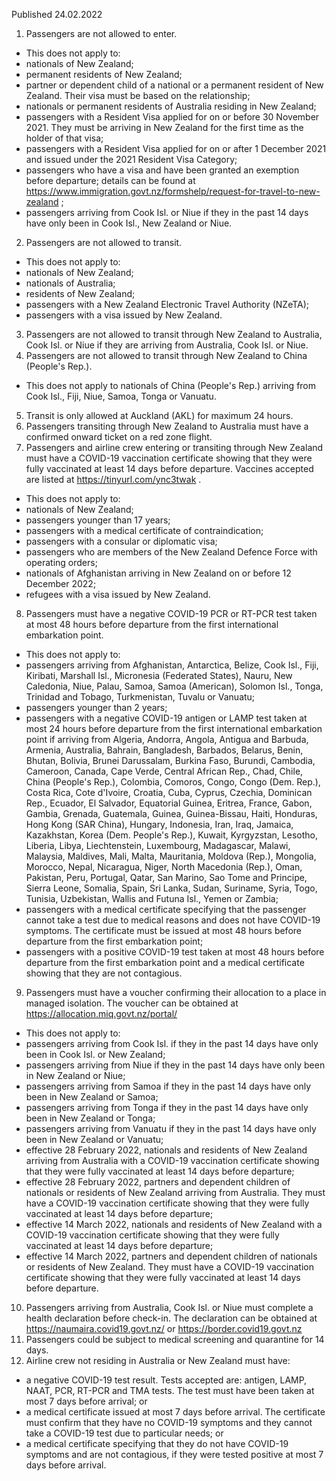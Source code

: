 Published 24.02.2022
1. Passengers are not allowed to enter.
- This does not apply to:
- nationals of New Zealand;
- permanent residents of New Zealand;
- partner or dependent child of a national or a permanent resident of New Zealand. Their visa must be based on the relationship;
- nationals or permanent residents of Australia residing in New Zealand;
- passengers with a Resident Visa applied for on or before 30 November 2021. They must be arriving in New Zealand for the first time as the holder of that visa;
- passengers with a Resident Visa applied for on or after 1 December 2021 and issued under the 2021 Resident Visa Category;
- passengers who have a visa and have been granted an exemption before departure; details can be found at <a href="https://www.immigration.govt.nz/formshelp/request-for-travel-to-new-zealand">https://www.immigration.govt.nz/formshelp/request-for-travel-to-new-zealand</a> ;
- passengers arriving from Cook Isl. or Niue if they in the past 14 days have only been in Cook Isl., New Zealand or Niue.
2. Passengers are not allowed to transit.
- This does not apply to:
- nationals of New Zealand;
- nationals of Australia;
- residents of New Zealand;
- passengers with a New Zealand Electronic Travel Authority (NZeTA);
- passengers with a visa issued by New Zealand.
3. Passengers are not allowed to transit through New Zealand to Australia, Cook Isl. or Niue if they are arriving from Australia, Cook Isl. or Niue.
4. Passengers are not allowed to transit through New Zealand to China (People's Rep.).
- This does not apply to nationals of China (People's Rep.) arriving from Cook Isl., Fiji, Niue, Samoa, Tonga or Vanuatu.
5. Transit is only allowed at Auckland (AKL) for maximum 24 hours.
6. Passengers transiting through New Zealand to Australia must have a confirmed onward ticket on a red zone flight.
7. Passengers and airline crew entering or transiting through New Zealand must have a COVID-19 vaccination certificate showing that they were fully vaccinated at least 14 days before departure. Vaccines accepted are listed at <a href="https://tinyurl.com/ync3twak">https://tinyurl.com/ync3twak</a> .
- This does not apply to:
- nationals of New Zealand;
- passengers younger than 17 years;
- passengers with a medical certificate of contraindication;
- passengers with a consular or diplomatic visa;
- passengers who are members of the New Zealand Defence Force with operating orders;
- nationals of Afghanistan arriving in New Zealand on or before 12 December 2022;
- refugees with a visa issued by New Zealand.
8. Passengers must have a negative COVID-19 PCR or RT-PCR test taken at most 48 hours before departure from the first international embarkation point.
- This does not apply to:
- passengers arriving from Afghanistan, Antarctica, Belize, Cook Isl., Fiji, Kiribati, Marshall Isl., Micronesia (Federated States), Nauru, New Caledonia, Niue, Palau, Samoa, Samoa (American), Solomon Isl., Tonga, Trinidad and Tobago, Turkmenistan, Tuvalu or Vanuatu;
- passengers younger than 2 years;
- passengers with a negative COVID-19 antigen or LAMP test taken at most 24 hours before departure from the first international embarkation point if arriving from Algeria, Andorra, Angola, Antigua and Barbuda, Armenia, Australia, Bahrain, Bangladesh, Barbados, Belarus, Benin, Bhutan, Bolivia, Brunei Darussalam, Burkina Faso, Burundi, Cambodia, Cameroon, Canada, Cape Verde, Central African Rep., Chad, Chile, China (People's Rep.), Colombia, Comoros, Congo, Congo (Dem. Rep.), Costa Rica, Cote d'Ivoire, Croatia, Cuba, Cyprus, Czechia, Dominican Rep., Ecuador, El Salvador, Equatorial Guinea, Eritrea, France, Gabon, Gambia, Grenada, Guatemala, Guinea, Guinea-Bissau, Haiti, Honduras, Hong Kong (SAR China), Hungary, Indonesia, Iran, Iraq, Jamaica, Kazakhstan, Korea (Dem. People's Rep.), Kuwait, Kyrgyzstan, Lesotho, Liberia, Libya, Liechtenstein, Luxembourg, Madagascar, Malawi, Malaysia, Maldives, Mali, Malta, Mauritania, Moldova (Rep.), Mongolia, Morocco, Nepal, Nicaragua, Niger, North Macedonia (Rep.), Oman, Pakistan, Peru, Portugal, Qatar, San Marino, Sao Tome and Principe, Sierra Leone, Somalia, Spain, Sri Lanka, Sudan, Suriname, Syria, Togo, Tunisia, Uzbekistan, Wallis and Futuna Isl., Yemen or Zambia;
- passengers with a medical certificate specifying that the passenger cannot take a test due to medical reasons and does not have COVID-19 symptoms. The certificate must be issued at most 48 hours before departure from the first embarkation point;
- passengers with a positive COVID-19 test taken at most 48 hours before departure from the first embarkation point and a medical certificate showing that they are not contagious.
9. Passengers must have a voucher confirming their allocation to a place in managed isolation. The voucher can be obtained at <a href="https://allocation.miq.govt.nz/portal/">https://allocation.miq.govt.nz/portal/</a>
- This does not apply to:
- passengers arriving from Cook Isl. if they in the past 14 days have only been in Cook Isl. or New Zealand;
- passengers arriving from Niue if they in the past 14 days have only been in New Zealand or Niue;
- passengers arriving from Samoa if they in the past 14 days have only been in New Zealand or Samoa;
- passengers arriving from Tonga if they in the past 14 days have only been in New Zealand or Tonga;
- passengers arriving from Vanuatu if they in the past 14 days have only been in New Zealand or Vanuatu;
- effective 28 February 2022, nationals and residents of New Zealand arriving from Australia with a COVID-19 vaccination certificate showing that they were fully vaccinated at least 14 days before departure;
- effective 28 February 2022, partners and dependent children of nationals or residents of New Zealand arriving from Australia. They must have a COVID-19 vaccination certificate showing that they were fully vaccinated at least 14 days before departure;
- effective 14 March 2022, nationals and residents of New Zealand with a COVID-19 vaccination certificate showing that they were fully vaccinated at least 14 days before departure;
- effective 14 March 2022, partners and dependent children of nationals or residents of New Zealand. They must have a COVID-19 vaccination certificate showing that they were fully vaccinated at least 14 days before departure.
10. Passengers arriving from Australia, Cook Isl. or Niue must complete a health declaration before check-in. The declaration can be obtained at <a href="https://naumaira.covid19.govt.nz/">https://naumaira.covid19.govt.nz/</a> or <a href="https://border.covid19.govt.nz/">https://border.covid19.govt.nz</a>
11. Passengers could be subject to medical screening and quarantine for 14 days.
12. Airline crew not residing in Australia or New Zealand must have:
- a negative COVID-19 test result. Tests accepted are: antigen, LAMP, NAAT, PCR, RT-PCR and TMA tests. The test must have been taken at most 7 days before arrival; or
- a medical certificate issued at most 7 days before arrival. The certificate must confirm that they have no COVID-19 symptoms and they cannot take a COVID-19 test due to particular needs; or
- a medical certificate specifying that they do not have COVID-19 symptoms and are not contagious, if they were tested positive at most 7 days before arrival.